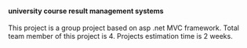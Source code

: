 #### university course result management systems
This project is a group project based on asp .net MVC framework. Total team member of this project is 4.
Projects estimation time is 2 weeks. 
